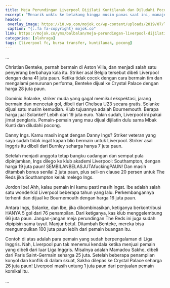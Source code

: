 ```yaml
---
title: Meja Perundingan Liverpool Dijilati Kuntilanak dan Diludahi Pocong
excerpt: "Menarik waktu ke belakang hingga musim panas saat ini, manajemen Liverpool boleh disebut sebagai pemenang di kategori “lomba” jualan pemain."
header:
 overlay_image: https://i0.wp.com/mojok.co/wp-content/uploads/2019/07/liverpool.jpg
 caption: "{:.fa fa-copyright} mojok.co"
link: https://mojok.co/yms/balbalan/meja-perundingan-liverpool-dijilati-kuntilanak-dan-diludahi-pocong/
categories: [olahraga]
tags: [liverpool fc, bursa transfer, kuntilanak, pocong]
---
```


…

Christian Benteke, pernah bermain di Aston Villa, dan menjadi salah satu penyerang berbahaya kala itu. Striker asal Belgia tersebut dibeli Liverpool dengan dana 41 juta paun. Ketika tidak cocok dengan cara bermain tim dan mengalami penurunan performa, Benteke dijual ke Crystal Palace dengan harga 28 juta paun.

Dominic Solanke, striker muda yang gagal memikul ekspektasi, jarang bermain dan mencetak gol, dibeli dari Chelsea U23 secara gratis. Solanke dijual satu musim kemudian. Klub tujuannya adalah Bournemouth. Berapa harga jual Solanke? Lebih dari 19 juta euro. Yakin sudah, Liverpool ini pakai jimat penglaris. Pemain-pemain yang mau dijual dijilatin dulu sama Mbak Kunti dan diludahi pocong.

Danny Ings. Kamu masih ingat dengan Danny Ings? Striker veteran yang saya sudah tidak ingat kapan blio bermain untuk Liverpool. Striker asal Inggris itu dibeli dari Burnley seharga hanya 7 juta paun.

Setelah menjadi anggota tetap bangku cadangan dan sempat pula dipinjamkan, Ings dilego ke klub akademi Liverpool: Southampton, dengan harga 19 juta paun! SEMBILANBELASJUTAfuckingPAUN! Dan masih ditambah bonus senilai 2 juta paun, plus sell-on clause 20 persen untuk The Reds jika Southampton kelak melego Ings.

Jordon Ibe! Ahh, kalau pemain ini kamu pasti masih ingat. Ibe adalah salah satu wonderkid Liverpool beberapa tahun yang lalu. Perkembangannya terhenti dan dijual ke Bournemouth dengan harga 16 juta paun.

Antara Ings, Solanke, dan Ibe, jika dikombinasikan, ketiganya berkontribusi HANYA 5 gol dari 76 penampilan. Dari ketiganya, kas klub menggelembung 66 juta paun. Jangan-jangan meja perundingan The Reds ini juga sudah dipipisin sama tuyul. Manjur betul. Ditambah Benteke, mereka bisa mengumpulkan 100 juta paun lebih dari pemain buangan itu.

Contoh di atas adalah para pemain yang sudah berpengalaman di Liga Inggris. Nah, Liverpool pun tak menemui kendala ketika menjual pemain yang dibeli dari luar Liga Inggris. Misalnya adalah Mamadou Sakho, dibeli dari Paris Saint-Germain seharga 25 juta. Setelah beberapa penampilan konyol dan konflik di dalam skuat, Sakho dilepas ke Crystal Palace seharga 26 juta paun! Liverpool masih untung 1 juta paun dari penjualan pemain komikal itu.

…
